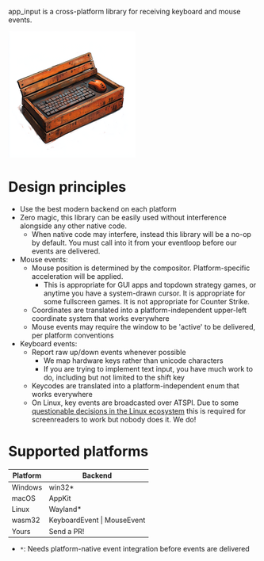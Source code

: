 app_input is a cross-platform library for receiving keyboard and mouse events.

![logo](art/logo.png)

# Design principles

* Use the best modern backend on each platform
* Zero magic, this library can be easily used without interference alongside any other native code.
    * When native code may interfere, instead this library will be a no-op by default.  You must
      call into it from your eventloop before our events are delivered.
* Mouse events:
    * Mouse position is determined by the compositor.  Platform-specific acceleration will be applied.
        * This is appropriate for GUI apps and topdown strategy games, or anytime you have a system-drawn cursor.
          It is appropriate for some fullscreen games. It is not appropriate for Counter Strike.
    * Coordinates are translated into a platform-independent upper-left coordinate system that works everywhere
    * Mouse events may require the window to be 'active' to be delivered, per platform conventions
* Keyboard events:
    * Report raw up/down events whenever possible
        * We map hardware keys rather than unicode characters
        * If you are trying to implement text input, you have much work to do, including but not limited to the shift key
    * Keycodes are translated into a platform-independent enum that works everywhere
    * On Linux, key events are broadcasted over ATSPI.  Due to some [questionable decisions in the Linux ecosystem](https://github.com/AccessKit/accesskit/discussions/503#discussioncomment-11862133)
        this is required for screenreaders to work but nobody does it.  We do!


# Supported platforms
| Platform | Backend                  |
|----------|--------------------------|
| Windows  | win32*                   |
| macOS    | AppKit                   |
| Linux    | Wayland*                 |
| wasm32   | KeyboardEvent \| MouseEvent  |
| Yours    | Send a PR!               |


* `*`: Needs platform-native event integration before events are delivered